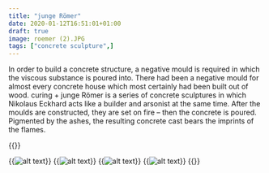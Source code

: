 ```yaml
---
title: "junge Römer"
date: 2020-01-12T16:51:01+01:00
draft: true
image: roemer (2).JPG
tags: ["concrete sculpture",]
---
```

In order to build a concrete structure, a negative mould is required in which the viscous substance is poured into. There had been a negative mould for almost every concrete house which most certainly had been built out of wood. curing + junge Römer is a series of concrete sculptures in which Nikolaus Eckhard acts like a builder and arsonist at the same time. After the moulds are constructed, they are set on fire – then the concrete is poured. Pigmented by the ashes, the resulting concrete cast bears the imprints of the flames.

{{<space>}}

  {{<img src="roemer (1).jpg" alt="alt text" >}}
  {{<img src="roemer (2).jpg" alt="alt text" >}}
  {{<img src="roemer (3).jpg" alt="alt text" >}}
  {{<img src="roemer (4).jpg" alt="alt text" >}}
{{</figure >}}